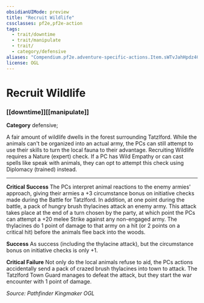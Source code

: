 ```yaml
---
obsidianUIMode: preview
title: "Recruit Wildlife"
cssclasses: pf2e,pf2e-action
tags:
  - trait/downtime
  - trait/manipulate
  - trait/
  - category/defensive
aliases: "Compendium.pf2e.adventure-specific-actions.Item.sWTvJahHpdz4CC6E"
license: OGL
---
```

# Recruit Wildlife

### [[downtime]][[manipulate]]

**Category** defensive; 




A fair amount of wildlife dwells in the forest surrounding Tatzlford. While the animals can't be organized into an actual army, the PCs can still attempt to use their skills to turn the local fauna to their advantage. Recruiting Wildlife requires a Nature (expert) check. If a PC has Wild Empathy or can cast spells like speak with animals, they can opt to attempt this check using Diplomacy (trained) instead.

* * *

**Critical Success** The PCs interpret animal reactions to the enemy armies' approach, giving their armies a +3 circumstance bonus on initiative checks made during the Battle for Tatzlford. In addition, at one point during the battle, a pack of hungry brush thylacines attack an enemy army. This attack takes place at the end of a turn chosen by the party, at which point the PCs can attempt a +20 melee Strike against any non-engaged army. The thylacines do 1 point of damage to that army on a hit (or 2 points on a critical hit) before the animals flee back into the woods.

**Success** As success (including the thylacine attack), but the circumstance bonus on initiative checks is only +1.

**Critical Failure** Not only do the local animals refuse to aid, the PCs actions accidentally send a pack of crazed brush thylacines into town to attack. The Tatzlford Town Guard manages to defeat the attack, but they start the war encounter with 1 point of damage.

*Source: Pathfinder Kingmaker*
*OGL*